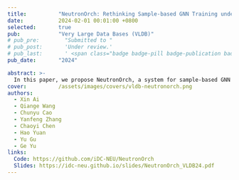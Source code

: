 ```yaml
---
title:          "NeutronOrch: Rethinking Sample-based GNN Training under CPU-GPU Heterogeneous Environments"
date:           2024-02-01 00:01:00 +0800
selected:       true
pub:            "Very Large Data Bases (VLDB)"
# pub_pre:        "Submitted to "
# pub_post:       'Under review.'
# pub_last:       ' <span class="badge badge-pill badge-publication badge-success">Spotlight</span>'
pub_date:       "2024"

abstract: >-
  In this paper, we propose NeutronOrch, a system for sample-based GNN training that incorporates a layer-based task orchestrating method and ensures balanced utilization of the CPU and GPU. NeutronOrch decouples the training process by layer and pushes down the training task of the bottom layer to the CPU. This significantly reduces the computational load and memory footprint of GPU training. 
cover:          /assets/images/covers/vldb-neutronorch.png
authors:
  - Xin Ai
  - Qiange Wang
  - Chunyu Cao
  - Yanfeng Zhang
  - Chaoyi Chen
  - Hao Yuan
  - Yu Gu
  - Ge Yu
links:
  Code: https://github.com/iDC-NEU/NeutronOrch
  Slides: https://idc-neu.github.io/slides/NeutronOrch_VLDB24.pdf
---
```

